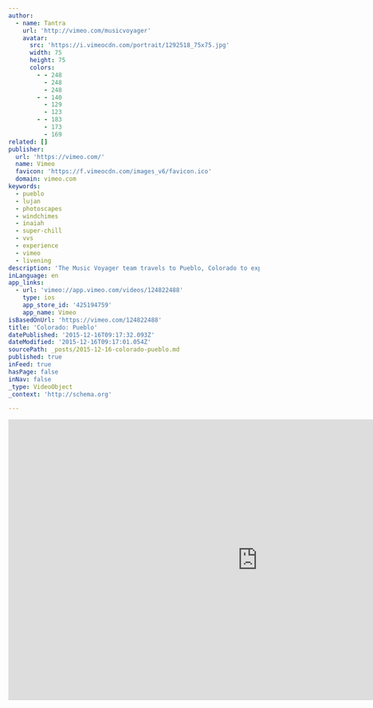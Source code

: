 ```yaml
---
author:
  - name: Tantra
    url: 'http://vimeo.com/musicvoyager'
    avatar:
      src: 'https://i.vimeocdn.com/portrait/1292518_75x75.jpg'
      width: 75
      height: 75
      colors:
        - - 248
          - 248
          - 248
        - - 140
          - 129
          - 123
        - - 183
          - 173
          - 169
related: []
publisher:
  url: 'https://vimeo.com/'
  name: Vimeo
  favicon: 'https://f.vimeocdn.com/images_v6/favicon.ico'
  domain: vimeo.com
keywords:
  - pueblo
  - lujan
  - photoscapes
  - windchimes
  - inaiah
  - super-chill
  - vvs
  - experience
  - vimeo
  - livening
description: 'The Music Voyager team travels to Pueblo, Colorado to experience the ways in which this industrious city has promoted creative expressions to revitalize the community. Our host, Jacob Edgar, meets Inaiah Lujan, the founder of the band The Haunted Windchimes.'
inLanguage: en
app_links:
  - url: 'vimeo://app.vimeo.com/videos/124822488'
    type: ios
    app_store_id: '425194759'
    app_name: Vimeo
isBasedOnUrl: 'https://vimeo.com/124822488'
title: 'Colorado: Pueblo'
datePublished: '2015-12-16T09:17:32.093Z'
dateModified: '2015-12-16T09:17:01.054Z'
sourcePath: _posts/2015-12-16-colorado-pueblo.md
published: true
inFeed: true
hasPage: false
inNav: false
_type: VideoObject
_context: 'http://schema.org'

---
```

<iframe src="https://cdn.embedly.com/widgets/media.html?src=https%3A%2F%2Fplayer.vimeo.com%2Fvideo%2F124822488&amp;url=https%3A%2F%2Fvimeo.com%2F124822488&amp;image=http%3A%2F%2Fi.vimeocdn.com%2Fvideo%2F523201021_1280.jpg&amp;key=b7d04c9b404c499eba89ee7072e1c4f7&amp;type=text%2Fhtml&amp;schema=vimeo" width="1000" height="563" scrolling="no" frameborder="0" allowfullscreen="allowfullscreen" style=""></iframe>